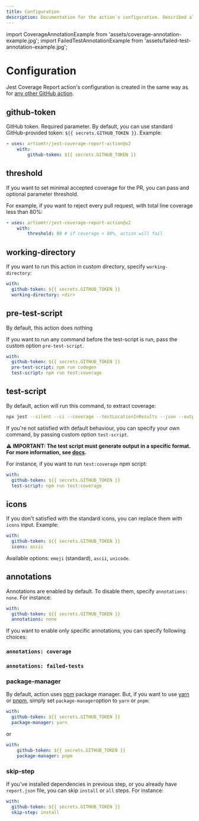 ```yaml
---
title: Configuration
description: Documentation for the action's configuration. Described all inputs with examples.
---
```


import CoverageAnnotationExample from 'assets/coverage-annotation-example.jpg';
import FailedTestAnnotationExample from 'assets/failed-test-annotation-example.jpg';

# Configuration

Jest Coverage Report action's configuration is created in the same way as for [any other GitHub action](https://www.github.com/features/actions).

## github-token

GitHub token. Required parameter. By default, you can use standard GitHub-provided token: `${{ secrets.GITHUB_TOKEN }}`. Example:

```yaml
- uses: artiomtr/jest-coverage-report-action@v2
    with:
        github-token: ${{ secrets.GITHUB_TOKEN }}
```

## threshold

If you want to set minimal accepted coverage for the PR, you can pass and optional parameter threshold.

For example, if you want to reject every pull request, with total line coverage less than 80%:

```yaml
- uses: artiomtr/jest-coverage-report-action@v2
    with:
        threshold: 80 # if coverage < 80%, action will fail
```

## working-directory

If you want to run this action in custom directory, specify `working-directory`:

```yaml
with:
  github-token: ${{ secrets.GITHUB_TOKEN }}
  working-directory: <dir>
```

## pre-test-script

By default, this action does nothing

If you want to run any command before the test-script is run, pass the custom option `pre-test-script`.

```yml
with:
  github-token: ${{ secrets.GITHUB_TOKEN }}
  pre-test-script: npm run codegen
  test-script: npm run test:coverage
```

## test-script

By default, action will run this command, to extract coverage:

```bash
npx jest --silent --ci --coverage --testLocationInResults --json --outputFile="report.json"
```

If you're not satisfied with default behaviour, you can specify your own command, by passing custom option `test-script`.

<!-- TODO: replace link -->

**⚠ IMPORTANT: The test script must generate output in a specific format. For more information, see [docs](https://github.com/ArtiomTr/jest-coverage-report-action#customizing-test-script).**

For instance, if you want to run `test:coverage` npm script:

```yaml
with:
  github-token: ${{ secrets.GITHUB_TOKEN }}
  test-script: npm run test:coverage
```

## icons

If you don't satisfied with the standard icons, you can replace them with `icons` input. Example:

```yaml
with:
  github-token: ${{ secrets.GITHUB_TOKEN }}
  icons: ascii
```

Available options: `emoji` (standard), `ascii`, `unicode`.

## annotations

Annotations are enabled by default. To disable them, specify `annotations: none`. For instance:

```yaml
with:
  github-token: ${{ secrets.GITHUB_TOKEN }}
  annotations: none
```

If you want to enable only specific annotations, you can specify following choices:

### `annotations: coverage`

<ResponsiveImage width="100%" images={CoverageAnnotationExample.images} />

### `annotations: failed-tests`

<ResponsiveImage width="100%" images={FailedTestAnnotationExample.images} />

### package-manager

By default, action uses [npm](https://github.com/npm/cli#readme) package manager. But, if you want to use [yarn](https://github.com/yarnpkg/berry#readme) or [pnpm](https://pnpm.io/), simply set `package-manager`option to `yarn` or `pnpm`:

```yaml
with:
  github-token: ${{ secrets.GITHUB_TOKEN }}
  package-manager: yarn
```

or

```yaml
with:
    github-token: ${{ secrets.GITHUB_TOKEN }}
    package-manager: pnpm
```

### skip-step

If you've installed dependencies in previous step, or you already have `report.json` file, you can skip `install` or `all` steps. For instance:

```yaml
with:
  github-token: ${{ secrets.GITHUB_TOKEN }}
  skip-step: install
```
